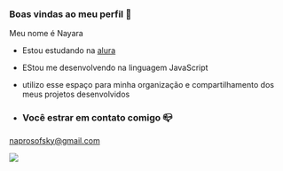 ### Boas vindas ao meu perfil 💙
 Meu nome é Nayara

- Estou estudando na [alura](https://www.alura.com.br)
- EStou me desenvolvendo na linguagem JavaScript
- utilizo esse espaço para minha organização e compartilhamento dos meus projetos desenvolvidos

- ### Você estrar em contato comigo 📪

naprosofsky@gmail.com




![](https://media1.tenor.com/m/_XoN9nDFmGMAAAAC/mike-wazowski-smile.gif)

